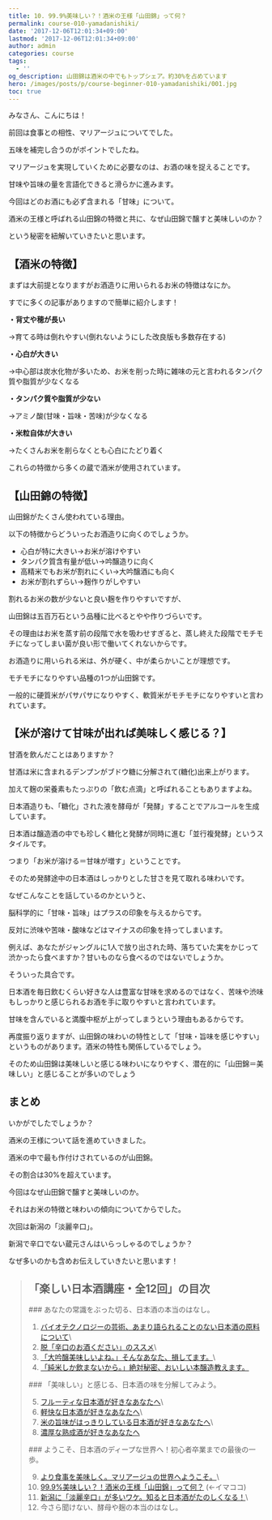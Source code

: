 ```yaml
---
title: 10. 99.9%美味しい？！酒米の王様「山田錦」って何？
permalink: course-010-yamadanishiki/
date: '2017-12-06T12:01:34+09:00'
lastmod: '2017-12-06T12:01:34+09:00'
author: admin
categories: course
tags:
  - ''
og_description: 山田錦は酒米の中でもトップシェア。約30%を占めています
hero: /images/posts/p/course-beginner-010-yamadanishiki/001.jpg
toc: true
---
```

みなさん、こんにちは！



前回は食事との相性、マリアージュについてでした。

五味を補完し合うのがポイントでしたね。



マリアージュを実現していくために必要なのは、お酒の味を捉えることです。

甘味や旨味の量を言語化できると滑らかに進みます。



今回はどのお酒にも必ず含まれる「甘味」について。

酒米の王様と呼ばれる山田錦の特徴と共に、なぜ山田錦で醸すと美味しいのか？

という秘密を紐解いていきたいと思います。



## 【酒米の特徴】

まずは大前提となりますがお酒造りに用いられるお米の特徴はなにか。

すでに多くの記事がありますので簡単に紹介します！



**・背丈や穂が長い**

→育てる時は倒れやすい(倒れないようにした改良版も多数存在する)

**・心白が大きい**

→中心部は炭水化物が多いため、お米を削った時に雑味の元と言われるタンパク質や脂質が少なくなる

**・タンパク質や脂質が少ない**

→アミノ酸(甘味・旨味・苦味)が少なくなる

**・米粒自体が大きい**

→たくさんお米を削らなくとも心白にたどり着く



これらの特徴から多くの蔵で酒米が使用されています。

## 【山田錦の特徴】

山田錦がたくさん使われている理由。

以下の特徴からどういったお酒造りに向くのでしょうか。

* 心白が特に大きい→お米が溶けやすい
* タンパク質含有量が低い→吟醸造りに向く
* 高精米でもお米が割れにくい→大吟醸酒にも向く
* お米が割れずらい→麹作りがしやすい



割れるお米の数が少ないと良い麹を作りやすいですが、

山田錦は五百万石という品種に比べるとやや作りづらいです。



その理由はお米を蒸す前の段階で水を吸わせすぎると、蒸し終えた段階でモチモチになってしまい菌が良い形で働いてくれないからです。

お酒造りに用いられる米は、外が硬く、中が柔らかいことが理想です。

モチモチになりやすい品種の1つが山田錦です。

一般的に硬質米がパサパサになりやすく、軟質米がモチモチになりやすいと言われています。



## 【米が溶けて甘味が出れば美味しく感じる？】

甘酒を飲んだことはありますか？

甘酒は米に含まれるデンプンがブドウ糖に分解されて(糖化)出来上がります。

加えて麹の栄養素もたっぷりの「飲む点滴」と呼ばれることもありますよね。



日本酒造りも、「糖化」された液を酵母が「発酵」することでアルコールを生成しています。

日本酒は醸造酒の中でも珍しく糖化と発酵が同時に進む「並行複発酵」というスタイルです。



つまり「お米が溶ける＝甘味が増す」ということです。

そのため発酵途中の日本酒はしっかりとした甘さを見て取れる味わいです。



なぜこんなことを話しているのかというと、

脳科学的に「甘味・旨味」はプラスの印象を与えるからです。

反対に渋味や苦味・酸味などはマイナスの印象を持ってしまいます。



例えば、あなたがジャングルに1人で放り出された時、落ちていた実をかじって渋かったら食べますか？甘いものなら食べるのではないでしょうか。

そういった具合です。



日本酒を毎日飲むくらい好きな人は豊富な甘味を求めるのではなく、苦味や渋味もしっかりと感じられるお酒を手に取りやすいと言われています。

甘味を含んでいると満腹中枢が上がってしまうという理由もあるからです。



再度振り返りますが、山田錦の味わいの特性として「甘味・旨味を感じやすい」というものがあります。酒米の特性も関係しているでしょう。

そのため山田錦は美味しいと感じる味わいになりやすく、潜在的に「山田錦＝美味しい」と感じることが多いのでしょう

## まとめ



いかがでしたでしょうか？

酒米の王様について話を進めていきました。



酒米の中で最も作付けされているのが山田錦。

その割合は30%を超えています。



今回はなぜ山田錦で醸すと美味しいのか。

それはお米の特徴と味わいの傾向についてからでした。





次回は新潟の「淡麗辛口」。

新潟で辛口でない蔵元さんはいらっしゃるのでしょうか？



なぜ多いのかも含めお伝えしていきたいと思います！



>## 「楽しい日本酒講座・全12回」の目次
><p><p/>
>### あなたの常識をぶった切る、日本酒の本当のはなし。
>
>1. [バイオテクノロジーの芸術、あまり語られることのない日本酒の原料について](/p/course-beginner-001-do-you-know-what-its-made-of/)\
>2. [脱「辛口のお酒ください」のススメ](/p/course-beginner-002-stop-asking-dry-type-of-sake/)\
>3. [「大吟醸美味しいよね。」そんなあなた、損してます。](/p/course-003-the-myth-of-the-highest-grade-sake/)\
>4. [「純米しか飲まないから。」絶対秘密、おいしい本醸造教えます。](/p/course-004-a-letter-for-junmai-lovers/)  
><p><p/>
>### 「美味しい」と感じる、日本酒の味を分解してみよう。
>
>5. [フルーティな日本酒が好きなあなたへ](/p/course-005-fruity-sake/)\
>6. [軽快な日本酒が好きなあなたへ](/p/course-006-smooth-sake/)\
>7. [米の旨味がはっきりしている日本酒が好きなあなたへ](/p/course-007-umami-sake/)\
>8. [濃厚な熟成酒が好きなあなたへ](/p/course-008-aged-sake/)  
><p><p/>
>### ようこそ、日本酒のディープな世界へ！初心者卒業までの最後の一歩。
>
>9. [より食事を美味しく。マリアージュの世界へようこそ。](/p/course-009-sake-marriage/)\
>10. [99.9%美味しい？！酒米の王様「山田錦」って何？](/p/course-010-yamadanishiki/)  (←イマココ) 
>11. [新潟に「淡麗辛口」が多いワケ。知ると日本酒がたのしくなる！](/p/course-011-nigata-dry-sake/)\
>12. 今さら聞けない、酵母や麹の本当のはなし。
